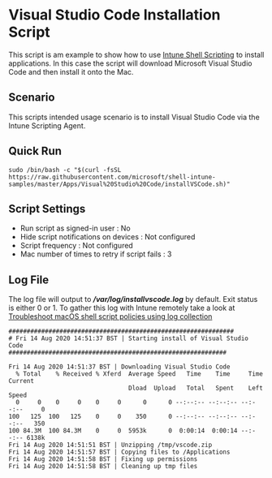 # Visual Studio Code Installation Script

This script is am example to show how to use [Intune Shell Scripting](https://docs.microsoft.com/en-us/mem/intune/apps/macos-shell-scripts) to install applications. In this case the script will download Microsoft Visual Studio Code and then install it onto the Mac.

## Scenario

This scripts intended usage scenario is to install Visual Studio Code via the Intune Scripting Agent.

## Quick Run

```
sudo /bin/bash -c "$(curl -fsSL https://raw.githubusercontent.com/microsoft/shell-intune-samples/master/Apps/Visual%20Studio%20Code/installVSCode.sh)"
```

## Script Settings

- Run script as signed-in user : No
- Hide script notifications on devices : Not configured
- Script frequency : Not configured
- Mac number of times to retry if script fails : 3

## Log File

The log file will output to ***/var/log/installvscode.log*** by default. Exit status is either 0 or 1. To gather this log with Intune remotely take a look at  [Troubleshoot macOS shell script policies using log collection](https://docs.microsoft.com/en-us/mem/intune/apps/macos-shell-scripts#troubleshoot-macos-shell-script-policies-using-log-collection)

```
##############################################################
# Fri 14 Aug 2020 14:51:37 BST | Starting install of Visual Studio Code
############################################################

Fri 14 Aug 2020 14:51:37 BST | Downloading Visual Studio Code
  % Total    % Received % Xferd  Average Speed   Time    Time     Time  Current
                                 Dload  Upload   Total   Spent    Left  Speed
  0     0    0     0    0     0      0      0 --:--:-- --:--:-- --:--:--     0
100   125  100   125    0     0    350      0 --:--:-- --:--:-- --:--:--   350
100 84.3M  100 84.3M    0     0  5953k      0  0:00:14  0:00:14 --:--:-- 6138k
Fri 14 Aug 2020 14:51:51 BST | Unzipping /tmp/vscode.zip
Fri 14 Aug 2020 14:51:57 BST | Copying files to /Applications
Fri 14 Aug 2020 14:51:58 BST | Fixing up permissions
Fri 14 Aug 2020 14:51:58 BST | Cleaning up tmp files
```
